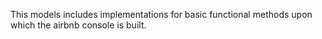 This models includes implementations for basic functional methods upon which the airbnb console is built.